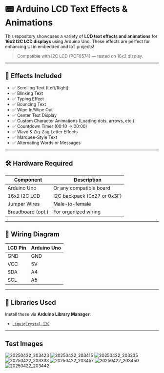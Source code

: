 # 📟 Arduino LCD Text Effects & Animations

This repository showcases a variety of **LCD text effects and animations** for **16x2 I2C LCD displays** using Arduino Uno. These effects are perfect for enhancing UI in embedded and IoT projects!

> Compatible with I2C LCD (PCF8574) — tested on 16x2 display.

---

## 🧪 Effects Included

- ✅ Scrolling Text (Left/Right)
- ✅ Blinking Text
- ✅ Typing Effect
- ✅ Bouncing Text
- ✅ Wipe In/Wipe Out
- ✅ Center Text Display
- ✅ Custom Character Animations (Loading dots, arrows, etc.)
- ✅ Countdown Timer (00:10 → 00:00)
- ✅ Wave & Zig-Zag Letter Effects
- ✅ Marquee-Style Text
- ✅ Alternating Words or Messages

---

## 🛠 Hardware Required

| Component          | Description                    |
|-------------------|--------------------------------|
| Arduino Uno        | Or any compatible board        |
| 16x2 I2C LCD       | I2C backpack (0x27 or 0x3F)     |
| Jumper Wires       | Male-to-female                  |
| Breadboard (opt.)  | For organized wiring            |

---

## 🔌 Wiring Diagram

| LCD Pin | Arduino Uno |
|---------|-------------|
| GND     | GND         |
| VCC     | 5V          |
| SDA     | A4          |
| SCL     | A5          |

---

## 💾 Libraries Used

Install these via **Arduino Library Manager**:

- [`LiquidCrystal_I2C`](https://github.com/johnrickman/LiquidCrystal_I2C)
---

## Test Images 

![20250422_203423](https://github.com/user-attachments/assets/940402cf-440d-4367-899f-bd71f63e6546)
![20250422_203415](https://github.com/user-attachments/assets/bd0bcd1a-bcd1-4159-a8e3-9560d9c79377)
![20250422_203335](https://github.com/user-attachments/assets/2626f54c-c75d-4394-97bc-036472371d80)
![20250422_203333](https://github.com/user-attachments/assets/ff9440a1-7701-41cf-b2de-c4369e8715f7)
![20250422_203457](https://github.com/user-attachments/assets/e9735ff1-4dd1-4c3e-bff3-78c517c78089)
![20250422_203450](https://github.com/user-attachments/assets/058c1ed5-3021-415e-906a-b607b4d8e009)
![20250422_203442](https://github.com/user-attachments/assets/fc6121b8-9b05-4af3-ba10-955a2d320ef1)

